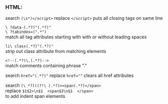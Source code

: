 ### HTML:  
search `(\s*)</script>` replace `</script>` puts all closing tags on same line  
  
`\ ?data-(.*?)"(.*?)" `  
`\ ?tabindex=(".*") `  
match all tag attributes starting with with or without leading spaces  
  
  
`li\ class(.*?)"(.*?)" `  
strip out class attribute from matching elements  
  
`<!--(.*?)\.(.*?)-->`  
match comments containing phrase "."  
  
search `href="(.*?)"` replace `href=""` clears all href attributes  
  
search `(\ *?)((?!\ ).*?)><span(.*?)</span> `  
replace `$1$2>\n$1  <span$3\n$1  </span> `  
to add indent span elements  
  
